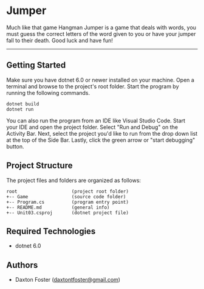 # Jumper
Much like that game Hangman Jumper is a game that deals with words, 
you must guess the correct letters of the word given to you or have
your jumper fall to their death. Good luck and have fun!

---
## Getting Started
Make sure you have dotnet 6.0 or newer installed on your machine. Open 
a terminal and browse to the project's root folder. Start the program 
by running the following commands.
```
dotnet build
dotnet run 
```
You can also run the program from an IDE like Visual Studio Code. 
Start your IDE and open the project folder. Select "Run and Debug" on 
the Activity Bar. Next, select the project you'd like to run from the 
drop down list at the top of the Side Bar. Lastly, click the green 
arrow or "start debugging" button.

## Project Structure
The project files and folders are organized as follows:
```
root                    (project root folder)
+-- Game                (source code folder)
+-- Program.cs          (program entry point)    
+-- README.md           (general info)
+-- Unit03.csproj       (dotnet project file)
```

## Required Technologies
* dotnet 6.0

## Authors
* Daxton Foster (daxtontfoster@gmail.com)